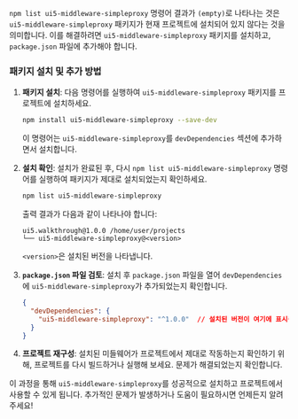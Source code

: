 `npm list ui5-middleware-simpleproxy` 명령어 결과가 `(empty)`로 나타나는 것은 `ui5-middleware-simpleproxy` 패키지가 현재 프로젝트에 설치되어 있지 않다는 것을 의미합니다. 이를 해결하려면 `ui5-middleware-simpleproxy` 패키지를 설치하고, `package.json` 파일에 추가해야 합니다.

### 패키지 설치 및 추가 방법

1. **패키지 설치**:
   다음 명령어를 실행하여 `ui5-middleware-simpleproxy` 패키지를 프로젝트에 설치하세요.

   ```bash
   npm install ui5-middleware-simpleproxy --save-dev
   ```

   이 명령어는 `ui5-middleware-simpleproxy`를 `devDependencies` 섹션에 추가하면서 설치합니다.

2. **설치 확인**:
   설치가 완료된 후, 다시 `npm list ui5-middleware-simpleproxy` 명령어를 실행하여 패키지가 제대로 설치되었는지 확인하세요.

   ```bash
   npm list ui5-middleware-simpleproxy
   ```

   출력 결과가 다음과 같이 나타나야 합니다:

   ```
   ui5.walkthrough@1.0.0 /home/user/projects
   └── ui5-middleware-simpleproxy@<version>
   ```

   `<version>`은 설치된 버전을 나타냅니다.

3. **`package.json` 파일 검토**:
   설치 후 `package.json` 파일을 열어 `devDependencies`에 `ui5-middleware-simpleproxy`가 추가되었는지 확인합니다.

   ```json
   {
     "devDependencies": {
       "ui5-middleware-simpleproxy": "^1.0.0"  // 설치된 버전이 여기에 표시됩니다.
     }
   }
   ```

4. **프로젝트 재구성**:
   설치된 미들웨어가 프로젝트에서 제대로 작동하는지 확인하기 위해, 프로젝트를 다시 빌드하거나 실행해 보세요. 문제가 해결되었는지 확인합니다.

이 과정을 통해 `ui5-middleware-simpleproxy`를 성공적으로 설치하고 프로젝트에서 사용할 수 있게 됩니다. 추가적인 문제가 발생하거나 도움이 필요하시면 언제든지 알려주세요!